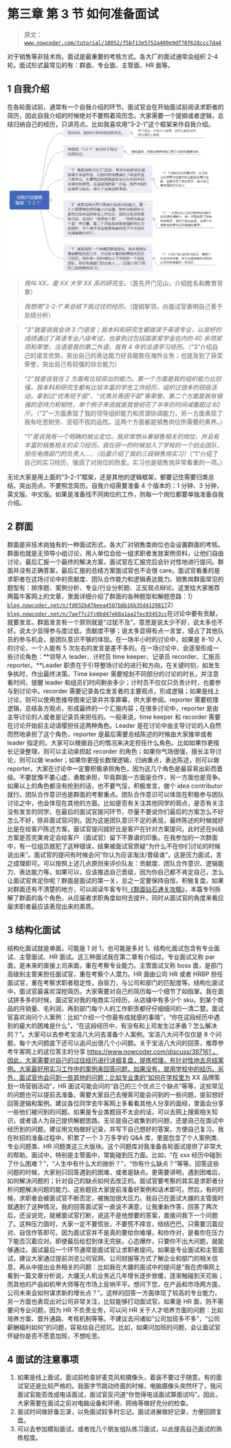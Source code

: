 # 第三章 第 3 节 如何准备面试

> 原文：[`www.nowcoder.com/tutorial/10052/f5bf13e5752a409e9df78f628ccc7da4`](https://www.nowcoder.com/tutorial/10052/f5bf13e5752a409e9df78f628ccc7da4)

对于销售等非技术岗，面试是最重要的考核方式。各大厂的面试通常会组织 2-4 轮。面试形式最常见的有：群面、专业面、主管面、HR 面等。

## 1 **自我介绍**

在各轮面试前，通常有一个自我介绍的环节。面试官会在开始面试前阅读求职者的简历，因此自我介绍的时候绝对不要照着简历念。大家需要一个提纲或者逻辑，总结归纳自己的经历，只讲亮点。比如我喜欢用“3-2-1”这个框架来作自我介绍。![](img/ec83cd8ca81b798a68c7ab39b6d5c637.png)

> *我叫 XX，是 XX 大学 XX 系的研究生。*（首先开门见山，介绍姓名和教育背景）

> *我想用“3-2-1”来总结下我过往的经历。*（提纲挈领，向面试官表明自己善于总结分析）

> *“3”就是说我会讲 3 门语言；我本科和研究生都就读于英语专业，以良好的成绩通过了英语专业八级考试，也拿到过包括国家奖学金在内的 40 余项奖项和荣誉。法语是我的第二外语，我有 4 年的法语学习经历。*（“3”介绍自己的语言优势，突出自己的表达能力好且能胜任海外业务；也提及到了获奖荣誉，突出自己有较强的综合能力）

> *“2”就是说我在 2 方面有比较突出的能力。第一个方面是我的组织能力比较强，我本科和研究生都有比较丰富的学生工作经历，组织过很多的班级活动，拿到过“优秀班干部”、“优秀共青团干部”等荣誉。第二个方面是我有很强的坚持力和韧性，举个例子来说就是我曾经花了半年的时间减重超过 60 斤。*（“2”一方面表现了我的领导组织能力和资源协调能力，另一方面表现了我有吃苦耐劳、坚韧不拔的品性。这两个方面都是销售岗位所需要的素养。）

> *“1”是说我有一个明确的就业定位。我非常想从事销售相关的岗位，并且有丰富的销售相关的实习经历。我在研一的时候加入了学校的一个创业团队，担任电商部门的负责人.....（后面介绍了我的三段销售岗实习）*（“1”介绍了自己的实习经历，强调了对岗位的热爱。实习也是销售岗非常看重的一项。）

无论大家是用上面的“3-2-1”框架，还是其他的逻辑框架，都要记住需要归类总结，突出亮点，不要照念简历。自我介绍需要准备 4 个版本的：1 分钟、3 分钟，英文版、中文版。如果是准备找不同岗位的工作，则每一个岗位都要单独准备自我介绍。

## 2 **群面**

群面是非技术岗独有的一种面试形式，各大厂对销售类岗位也会设置群面的考核。群面也就是无领导小组讨论，用人单位会给一组求职者发放案例资料，让他们自由讨论，最后汇报一个最终的解决方案，面试官在汇报完后会针对性地进行提问。群面并没有正确答案，最后汇报的总结方案面试官也不会很 care。面试官看重的是求职者在这场讨论中的贡献度、团队合作能力和逻辑表达能力。销售岗群面常见的题型有：排序题、案例分析、专业/行业分析题、正反观点辩论。这里给大家推荐两篇牛客网上的文章，里面详细介绍了群面的各种题型和解题思路：1）[`blog.nowcoder.net/n/fd032b476eea4507b8b16b35d4129817`](https://blog.nowcoder.net/n/fd032b476eea4507b8b16b35d4129817)2）[`blog.nowcoder.net/n/7aef7c2fc0bd47e68a1aa2fec03453cc`](https://blog.nowcoder.net/n/7aef7c2fc0bd47e68a1aa2fec03453cc)在讨论中要有贡献，就要发言。群面发言有一个原则就是“过犹不及”，意思是说太少不好，说太多也不好。说太少显得参与度过低，贡献度不够；说太多显得有点一言堂，侵占了其他队员的参与机会，是团队意识不够的体现。在一场半小时的讨论中，如果是 8-10 人的讨论，一个人能有 5 次左右的发言是差不多的。在一场讨论中，会逐渐形成一些讨论角色：**领导人 leader、计时员 time keeper、记录员 recorder、汇报员 reporter。**Leader 职责在于引导整场讨论的进行和方向，在关键时刻，如发生争执时，作出最终决策。Time keeper 需要规划不同部分的讨论的时长，并注意看时间，提醒 leader 和组员们时间剩余多少；计时员不仅仅只负责计时，也要参与到讨论中。recorder 需要记录各位发言者的主要观点，形成逻辑；如果是线上讨论，则可以使用思维导图来记录并共享屏幕，供大家参阅。reporter 需要梳理逻辑，总结各方观点，形成最终的一个汇报内容；在很多讨论中，reporter 是由主导讨论的人或者是记录员来担任的。一般来说，time keeper 和 recorder 需要在讨论开始前主动请缨担任这两种角色。Leader 是在讨论中由主导讨论的人自然而然地承担了这个角色，reporter 是最后需要总结陈述的时候由大家推举或者 leader 指定的。大家可以根据自己的情况来决定担任什么角色。比如如果你更擅长记录整理，则可以主动承担起 recorder 的角色；如果你气场很强，擅长主导讨论，则可以做 leader；如果你更擅长数理逻辑，归纳重点，表达陈述，则可以做 reporter。大家在讨论中一定要积极承担角色，因为这几个角色是最容易出彩而晋级。不要犹豫不要心虚，勇敢承担，毕竟群面一方面是合作，另一方面也是竞争。如果以上的角色都没有抢到的话，也不要气馁，积极发言，做个 idea contributor 就行。团队合作意识也是群面的考察重点。团队合作意识可以体现在积极参与团队讨论之中，也会体现在其他的方面。比如是否有关注其他同学的观点，是否有关注没有发言的同学。在最后的面试官提问环节，尽量不要说你们最后的方案怎么不好怎么不好，除非面试官问到。因为这是团队意识不足的表现，最终陈述的时候就好比是在给客户陈述方案，面试官提问就好比是客户在针对方案提问，此时还在纠结方案是否完美肯定会给客户（面试官）留下不靠谱的印象。在我参加的一次群面中，有一位组员就犯了这种错误，结果被面试官质疑“为什么不在你们讨论的时候说出来”。面试官的提问有时候会问“你认为应该淘汰/晋级谁”，这是压力面试，言之成理即可。可以按照上述几点原则来评价队友：贡献度、团队合作意识、逻辑能力、表达能力等。如果可以，应该推选自己晋级，因为你自己都不肯定自己，怎么让面试官肯定你呢？群面是面试的第一关，总之一定要保持自信，积极复盘。如果对群面还有不清楚的地方，可以阅读牛客专刊[《群面钻石通关攻略》](https://www.nowcoder.com/tutorial/10030/index)，本篇专刊拆解了群面的各个角色，从应届者求职角度如何去提升，同时从面试官的角度来看应届求职者最应该表现出来的素质。

## 3 **结构化面试**

结构化面试就是单面，可能是 1 对 1，也可能是多对 1。结构化面试包含有专业面试、主管面试、HR 面试。这三种面试我在第二章有介绍过。专业面试又称 par 面，是未来的直接上司来面，重在考察专业能力。主管面试又称 boss 面，是部门高级别主管来担任面试官，重在考察个人潜力。HR 面由公司 HR 或者 HRBP 担任面试官，重在考察求职者稳定性，自驱力，与公司和部门的匹配度等。结构化面试中，面试官最喜欢深挖简历。大家需要对自己的简历每一个细节了如指掌。我在面试拼多多的时候，面试官对我的电商实习经历，从店铺中有多少个 sku，到某个商品的月销量、毛利润，再到部门每个人的工作职责都仔仔细细问的一清二楚。面试官喜欢询问个人案例：比如“介绍一个你最有成就感的事情”，“你在这段经历中遇到的最大的困难是什么”，“在这段经历中，有没有和上司发生过矛盾？怎么解决的？”。大家可以去参考宝洁八大问去准备个人案例。宝洁八大问不仅仅是 8 个问题，每个大问题底下还可以追问出很几个小问题。关于宝洁八大问的回答，推荐参考牛客网上的这位答主的分享 https://www.nowcoder.com/discuss/397161 。因此，大家需要对自己的过往经历进行详细复盘，提炼梳理，有针对性地去总结案例。大家最好用实习工作中的案例来回答问题，如果没有，就用学校中的经历。另外，面试官也会问到一些其他的问题：比如专业类的“如何在学校里为 XX 品牌策划一场营销活动”，HR 面试可能会问的“自己的三个优点三个缺点”等等，这些常见的问题也可以提前去准备。需要大家自己去搜索可能会问到的一些问题，提前想好回答逻辑和案例。建议各位同学去牛客网上多看看其他人分享的面经，里面会分享一些他们被问到的问题。如果是专业类题目不太会的话，可以去网上搜索相关知识，或者请人为自己提供解题思路。无论是自己收集到的问题，还是自己在面试中经历到的问题，建议用文档做好记录，并写下自己想好的答案，方便自己复习。我在秋招的准备过程中，积累了一个 3 万多字的 Q&A 库，里面包含了个人案例类、专业问题类、HR 问题类这三大版块。这个问题库对我准备各轮面试提供了非常大的帮助。面试中，特别是主管面中，常能碰到压力面。比如，“在 xxx 经历中碰到了什么困难？”，“人生中有什么大的挫折？”，“你有什么缺点？”等等。回答这些问题的时候，大家别只回答遇到的困难，或者是缺点。更需要讲明，遇到困难后，如何解决问题的；针对自己的缺点如何去改正的。面试官要考察的其实是求职者分析问题解决问题的能力。这些题目大家提前准备好案例和话术即可。然后，有的时候，求职者会被面试官不断否定，被施加很大压力。我自己在面试大疆的主管面时就遇到了这种情况，我的回答面试官一直说不满意，让我重新作答，回答了两次后，还没说完，就被面试官打断，说这不是他想要的答案，直接问我下一个问题了。这种压力面时，大家一定不要慌张，不要慌不择言，结结巴巴。只需要沉着应对、自信作答即可。因为面试官并不是真的要给你难堪，和你作对，是看你在压力下能否沉着应对。即便最后给怼到体无完肤，心态爆炸，只要你不出大问题，就能够通过。面试最后一个环节通常是面试官让求职者提问。如果是专业面试和主管面试，建议大家通过提前浏览公司官网、公司财报等方式了解企业和部门的相关信息，再从中提出业务相关的问题：比如我在大疆的面试中的提问是“我在虎嗅网上看到一篇文章分析说，大疆无人机业务近几年增长逐步放缓，逐渐触碰到天花板；而其他的产品如机甲大师等在市场上反响平平。想问下您，在产品和市场两方面，公司未来会如何谋求新的增长点？”。这样的回答一方面体现了较高的专业能力，另一方面也表现出对公司非常关注，比较能够打动面试官。如果是 HR 面，则不需要问专业问题，因为 HR 不负责业务，可以问 HR 关于人才培养方面的问题：比如培养方案、晋升通路、考核机制等等。不建议去问诸如“公司加班多不多”，“公司薪酬福利如何”的问题，容易给自己挖坑。比如，如果问加班的问题，会让面试官怀疑你是否不愿意加班，不想吃苦。

## 4 **面试的注意事项**

1.  如果是线上面试，面试前检查好麦克风和摄像头，着装不要过于随意。有的面试官还是比较严格的。我面字节跳动终面的时候，电脑摄像头突然坏了，我问面试官能否改成电话面试，面试官反问道“你觉得电话面试算面试吗”。因此，大家需要在面试之前对电脑设备和环境、网络等做好充分的检查。
2.  面试时间做好备忘录，以免面试较多时忘记。面试进展做好记录，方便回顾复盘。
3.  可以去参加模拟面试，或者找几个朋友组队练习面试，以此提高自己面试的熟练程度。
